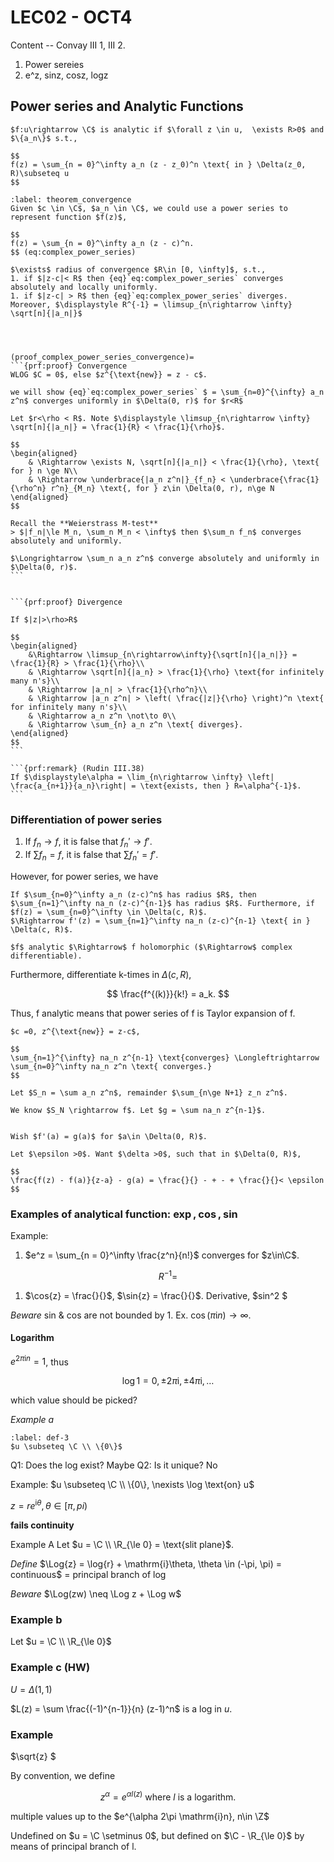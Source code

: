 # LEC02 - OCT4
Content -- Convay III 1, III 2.
1. Power sereies
2. e^z, sinz, cosz, logz

## Power series and Analytic Functions
```{prf:definition} Analytic Function
$f:u\rightarrow \C$ is analytic if $\forall z \in u,  \exists R>0$ and $\{a_n\}$ s.t.,

$$
f(z) = \sum_{n = 0}^\infty a_n (z - z_0)^n \text{ in } \Delta(z_0, R)\subseteq u
$$
```


````{prf:theorem} Power Series of Complex Functions
:label: theorem_convergence
Given $c \in \C$, $a_n \in \C$, we could use a power series to represent function $f(z)$,

$$
f(z) = \sum_{n = 0}^\infty a_n (z - c)^n.
$$ (eq:complex_power_series)

$\exists$ radius of convergence $R\in [0, \infty]$, s.t.,
1. if $|z-c|< R$ then {eq}`eq:complex_power_series` converges absolutely and locally uniformly.
1. if $|z-c| > R$ then {eq}`eq:complex_power_series` diverges. Moreover, $\displaystyle R^{-1} = \limsup_{n\rightarrow \infty} \sqrt[n]{|a_n|}$




(proof_complex_power_series_convergence)=
```{prf:proof} Convergence
WLOG $C = 0$, else $z^{\text{new}} = z - c$.

we will show {eq}`eq:complex_power_series` $ = \sum_{n=0}^{\infty} a_n z^n$ converges uniformly in $\Delta(0, r)$ for $r<R$

Let $r<\rho < R$. Note $\displaystyle \limsup_{n\rightarrow \infty} \sqrt[n]{|a_n|} = \frac{1}{R} < \frac{1}{\rho}$.

$$
\begin{aligned}
    & \Rightarrow \exists N, \sqrt[n]{|a_n|} < \frac{1}{\rho}, \text{ for } n \ge N\\
    & \Rightarrow \underbrace{|a_n z^n|}_{f_n} < \underbrace{\frac{1}{\rho^n} r^n}_{M_n} \text{, for } z\in \Delta(0, r), n\ge N
\end{aligned}
$$

Recall the **Weierstrass M-test**
> $|f_n|\le M_n, \sum_n M_n < \infty$ then $\sum_n f_n$ converges absolutely and uniformly.

$\Longrightarrow \sum_n a_n z^n$ converge absolutely and uniformly in $\Delta(0, r)$.
```


```{prf:proof} Divergence

If $|z|>\rho>R$

$$
\begin{aligned}
    &\Rightarrow \limsup_{n\rightarrow\infty}{\sqrt[n]{|a_n|}} = \frac{1}{R} > \frac{1}{\rho}\\
    & \Rightarrow \sqrt[n]{|a_n} > \frac{1}{\rho} \text{for infinitely many n's}\\
    & \Rightarrow |a_n| > \frac{1}{\rho^n}\\
    & \Rightarrow |a_n z^n| > \left( \frac{|z|}{\rho} \right)^n \text{ for infinitely many n's}\\
    & \Rightarrow a_n z^n \not\to 0\\
    & \Rightarrow \sum_{n} a_n z^n \text{ diverges}.
\end{aligned}
$$
```

```{prf:remark} (Rudin III.38)
If $\displaystyle\alpha = \lim_{n\rightarrow \infty} \left| \frac{a_{n+1}}{a_n}\right| = \text{exists, then } R=\alpha^{-1}$.
```

````




### Differentiation of power series

1. If $f_n \rightarrow f$, it is false that $f_n' \rightarrow f'$.
1. If $\sum f_n = f$, it is false that $\sum f_n' = f'$.

However, for power series, we have

```{prf:theorem} (Rudin 8.1)
If $\sum_{n=0}^\infty a_n (z-c)^n$ has radius $R$, then $\sum_{n=1}^\infty na_n (z-c)^{n-1}$ has radius $R$. Furthermore, if $f(z) = \sum_{n=0}^\infty \in \Delta(c, R)$.
$\Rightarrow f'(z) = \sum_{n=1}^\infty na_n (z-c)^{n-1} \text{ in } \Delta(c, R)$.
```


```{prf:corollary}
$f$ analytic $\Rightarrow$ f holomorphic ($\Rightarrow$ complex differentiable).
```


Furthermore, differentiate k-times in $\Delta(c, R)$,

$$
\frac{f^{(k)}}{k!} = a_k.
$$

Thus, f analytic means that power series of f is Taylor expansion of f.

```{prf:proof}
$c =0, z^{\text{new}} = z-c$,

$$
\sum_{n=1}^{\infty} na_n z^{n-1} \text{converges} \Longleftrightarrow \sum_{n=0}^\infty na_n z^n \text{ converges.}
$$

```

```{prf:proof}
Let $S_n = \sum a_n z^n$, remainder $\sum_{n\ge N+1} z_n z^n$.

We know $S_N \rightarrow f$. Let $g = \sum na_n z^{n-1}$.


Wish $f'(a) = g(a)$ for $a\in \Delta(0, R)$.

Let $\epsilon >0$. Want $\delta >0$, such that in $\Delta(0, R)$,

$$
\frac{f(z) - f(a)}{z-a} - g(a) = \frac{}{} - + - + \frac{}{}< \epsilon
$$

```


### Examples of analytical function: $\exp, \cos, \sin$

Example:
1. $e^z = \sum_{n = 0}^\infty \frac{z^n}{n!}$ converges for $z\in\C$.

$$
R^{-1} = 
$$

1. $\cos{z} = \frac{}{}$, $\sin{z} = \frac{}{}$. Derivative,
$sin^2   $

*Beware* sin & cos are not bounded by 1.
Ex. $\cos{(\pi\mathrm{i}n)} \rightarrow \infty$.


#### Logarithm
$e^{2\pi\mathrm{i}n} = 1$, thus

$$
\log{1} = 0, \pm2\pi\mathrm{i}, \pm4\pi\mathrm{i}, \dots
$$

which value should be picked?

*Example a*
```{prf:definition}
:label: def-3
$u \subseteq \C \\ \{0\}$
```

Q1: Does the log exist? Maybe
Q2: Is it unique? No

Example: 
$u \subseteq \C \\ \{0\}, \nexists \log \text{on} u$

$z = r e^{\mathrm{i}\theta}, \theta \in \left[\pi, pi\right)$

**fails continuity**


Example A
Let $u = \C \\ \R_{\le 0} = \text{slit plane}$.

*Define* $\Log{z} = \log{r} + \mathrm{i}\theta, \theta \in (-\pi, \pi) = continuous$
$=$ principal branch of log


*Beware*
$\Log(zw) \neq \Log z + \Log w$

### Example b
Let $u = \C \\ \R_{\le 0}$


### Example c (HW)
$U = \Delta(1, 1)$

$L(z) = \sum \frac{(-1)^{n-1}}{n} (z-1)^n$ is a log in $u$.

### Example
$\sqrt{z} $

By convention, we define

$$
z^\alpha = e^{\alpha l(z)} \text{ where } l \text{ is a logarithm}.
$$

multiple values up to the $e^{\alpha 2\pi \mathrm{i}n}, n\in \Z$


Undefined on $u = \C \setminus 0$, but defined on $\C - \R_{\le 0}$ by means of principal branch of l.
